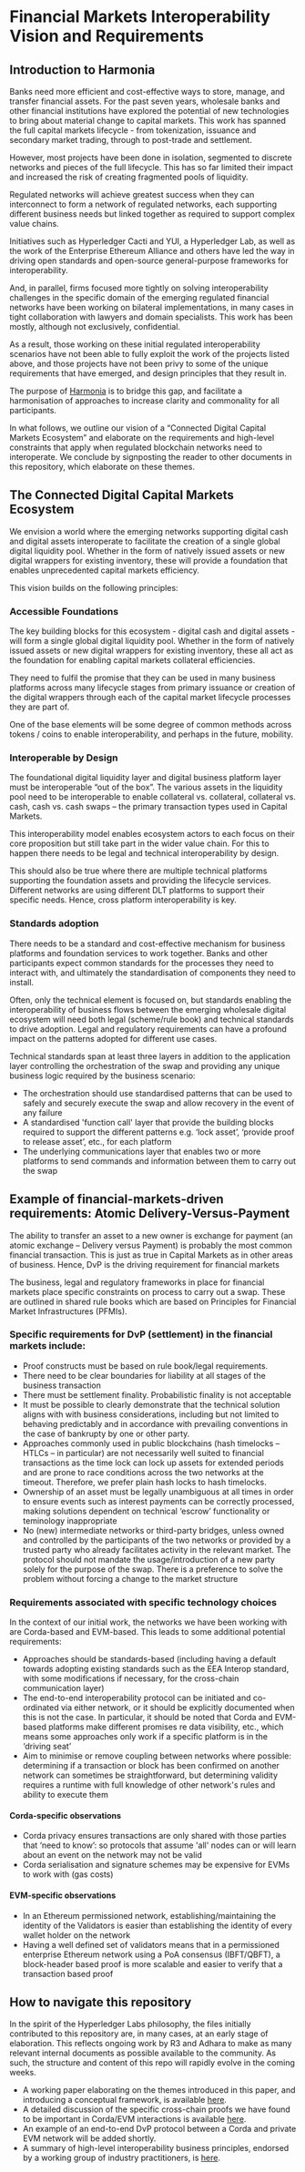 # Financial Markets Interoperability Vision and Requirements

## Introduction to Harmonia

Banks need more efficient and cost-effective ways to store, manage, and transfer financial assets. For the past seven years, wholesale banks and other financial institutions have explored the potential of new technologies to bring about material change to capital markets. This work has spanned the full capital markets lifecycle - from tokenization, issuance and secondary market trading, through to post-trade and settlement.

However, most projects have been done in isolation, segmented to discrete networks and pieces of the full lifecycle. This has so far limited their impact and increased the risk of creating fragmented pools of liquidity.

Regulated networks will achieve greatest success when they can interconnect to form a network of regulated networks, each supporting different business needs but linked together as required to support complex value chains. 

Initiatives such as Hyperledger Cacti and YUI, a Hyperledger Lab, as well as the work of the Enterprise Ethereum Alliance and others have led the way in driving open standards and open-source general-purpose frameworks for interoperability.

And, in parallel, firms focused more tightly on solving interoperability challenges in the specific domain of the emerging regulated financial networks have been working on bilateral implementations, in many cases in tight collaboration with lawyers and domain specialists. This work has been mostly, although not exclusively, confidential.

As a result, those working on these initial regulated interoperability scenarios have not been able to fully exploit the work of the projects listed above, and those projects have not been privy to some of the unique requirements that have emerged, and design principles that they result in.

The purpose of [Harmonia](https://github.com/hyperledger-labs/hyperledger-labs.github.io/blob/main/labs/harmonia.md) is to bridge this gap, and facilitate a harmonisation of approaches to increase clarity and commonality for all participants.

In what follows, we outline our vision of a “Connected Digital Capital Markets Ecosystem” and elaborate on the requirements and high-level constraints that apply when regulated blockchain networks need to interoperate. We conclude by signposting the reader to other documents in this repository, which elaborate on these themes.

## The Connected Digital Capital Markets Ecosystem

We envision a world where the emerging networks supporting digital cash and digital assets interoperate to facilitate the creation of a single global digital liquidity pool. Whether in the form of natively issued assets or new digital wrappers for existing inventory, these will provide a foundation that enables unprecedented capital markets efficiency.  

This vision builds on the following principles:

### Accessible Foundations

The key building blocks for this ecosystem - digital cash and digital assets - will form a single global digital liquidity pool. Whether in the form of natively issued assets or new digital wrappers for existing inventory, these all act as the foundation for enabling capital markets collateral efficiencies.

They need to fulfil the promise that they can be used in many business platforms across many lifecycle stages from primary issuance or creation of the digital wrappers through each of the capital market lifecycle processes they are part of.

One of the base elements will be some degree of common methods across tokens / coins to enable interoperability, and perhaps in the future, mobility.

### Interoperable by Design

The foundational digital liquidity layer and digital business platform layer must be interoperable “out of the box”. The various assets in the liquidity pool need to be interoperable to enable collateral vs. collateral, collateral vs. cash, cash vs. cash swaps – the primary transaction types used in Capital Markets.

This interoperability model enables ecosystem actors to each focus on their core proposition but still take part in the wider value chain. For this to happen there needs to be legal and technical interoperability by design.

This should also be true where there are multiple technical platforms supporting the foundation assets and providing the lifecycle services. Different networks are using different DLT platforms to support their specific needs. Hence, cross platform interoperability is key.

### Standards adoption

There needs to be a standard and cost-effective mechanism for business platforms and foundation services to work together. Banks and other participants expect common standards for the processes they need to interact with, and ultimately the standardisation of components they need to install.

Often, only the technical element is focused on, but standards enabling the interoperability of business flows between the emerging wholesale digital ecosystem will need both legal (scheme/rule book) and technical standards to drive adoption. Legal and regulatory requirements can have a profound impact on the patterns adopted for different use cases.

Technical standards span at least three layers in addition to the application layer controlling the orchestration of the swap and providing any unique business logic required by the business scenario:

* The orchestration should use standardised patterns that can be used to safely and securely execute the swap and allow recovery in the event of any failure
* A standardised 'function call' layer that provide the building blocks required to support the different patterns e.g. ‘lock asset’, ‘provide proof to release asset’, etc., for each platform
* The underlying communications layer that enables two or more platforms to send commands and information between them to carry out the swap

## Example of financial-markets-driven requirements: Atomic Delivery-Versus-Payment

The ability to transfer an asset to a new owner is exchange for payment (an atomic exchange – Delivery versus Payment) is probably the most common financial transaction. This is just as true in Capital Markets as in other areas of business. Hence, DvP is the driving requirement for financial markets

The business, legal and regulatory frameworks in place for financial markets place specific constraints on process to carry out a swap. These are outlined in shared rule books which are based on Principles for Financial Market Infrastructures (PFMIs).

### Specific requirements for DvP (settlement) in the financial markets include:

* Proof constructs must be based on rule book/legal requirements.
* There need to be clear boundaries for liability at all stages of the business transaction
* There must be settlement finality. Probabilistic finality is not acceptable
* It must be possible to clearly demonstrate that the technical solution aligns with with business considerations, including but not limited to behaving predictably and in accordance with prevailing conventions in the case of bankrupty by one or other party.
* Approaches commonly used in public blockchains (hash timelocks – HTLCs – in particular) are not necessarily well suited to financial transactions as the time lock can lock up assets for extended periods and are prone to race conditions across the two networks at the timeout. Therefore, we prefer plain hash locks to hash timelocks.
* Ownership of an asset must be legally unambiguous at all times in order to ensure events such as interest payments can be correctly processed, making solutions dependent on technical ‘escrow’ functionality or teminology inappropriate 
* No (new) intermediate networks or third-party bridges, unless owned and controlled by the participants of the two networks or provided by a trusted party who already facilitates activity in the relevant market. The protocol should not mandate the usage/introduction of a new party solely for the purpose of the swap. There is a preference to solve the problem without forcing a change to the market structure


### Requirements associated with specific technology choices

In the context of our initial work, the networks we have been working with are Corda-based and EVM-based. This leads to some additional potential requirements:

* Approaches should be standards-based (including having a default towards adopting existing standards such as  the EEA Interop standard, with some modifications if necessary, for the cross-chain communication layer)
* The end-to-end interoperability protocol can be initiated and co-ordinated via either network, or it should be explicitly documented when this is not the case. In particular, it should be noted that Corda and EVM-based platforms make different promises re data visibility, etc., which means some approaches only work if a specific platform is in the ‘driving seat’
* Aim to minimise or remove coupling between networks where possible: determining if a transaction or block has been confirmed on another network can sometimes be straightforward, but determining validity requires a runtime with full knowledge of other network's rules and ability to execute them

#### Corda-specific observations
  * Corda privacy ensures transactions are only shared with those parties that ‘need to know’: so protocols that assume 'all' nodes can or will learn about an event on the network may not be valid
  * Corda serialisation and signature schemes may be expensive for EVMs to work with (gas costs)

#### EVM-specific observations
  * In an Ethereum permissioned network, establishing/maintaining the identity of the Validators is easier than establishing the identity of every wallet holder on the network
  * Having a well defined set of validators means that in a permissioned enterprise Ethereum network using a PoA consensus (IBFT/QBFT), a block-header based proof is more scalable and easier to verify that a transaction based proof

## How to navigate this repository

In the spirit of the Hyperledger Labs philosophy, the files initially contributed to this repository are, in many cases, at an early stage of elaboration. This reflects ongoing work by R3 and Adhara to make as many relevant internal documents as possible available to the community. As such, the structure and content of this repo will rapidly evolve in the coming weeks.

* A working paper elaborating on the themes introduced in this paper, and introducing a conceptual framework, is available [here](r3/contents.md).
* A detailed discussion of the specific cross-chain proofs we have found to be important in Corda/EVM interactions is available [here](adhara/cross_chain_proofs.md).
* An example of an end-to-end DvP protocol between a Corda and private EVM network will be added shortly.
* A summary of high-level interoperability business principles, endorsed by a working group of industry practitioners, is [here](adhara/interop_principles.md).


